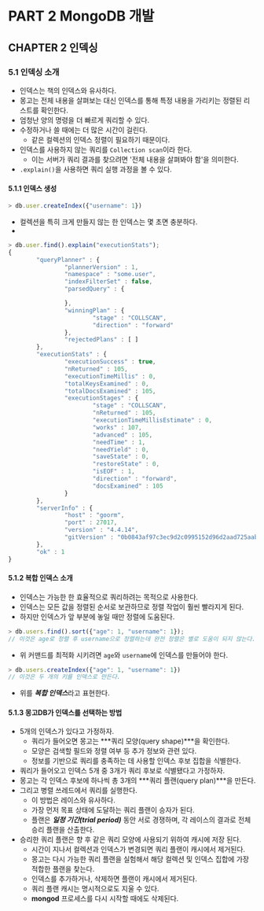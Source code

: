 # PART 2 MongoDB 개발

## CHAPTER 2 인덱싱

### 5.1 인덱싱 소개
- 인덱스는 책의 인덱스와 유사하다.
- 몽고는 전체 내용을 살펴보는 대신 인덱스를 통해 특정 내용을 가리키는 정렬된 리스트를 확인한다.
- 엄청난 양의 명령을 더 빠르게 쿼리할 수 있다.
- 수정하거나 쓸 때에는 더 많은 시간이 걸린다.
    - 같은 컬렉션의 인덱스 정렬이 필요하기 때문이다.
- 인덱스를 사용하지 않는 쿼리를 `Collection scan`이라 한다.
    - 이는 서버가 쿼리 결과를 찾으려면 '전체 내용을 살펴봐야 함'을 의미한다.
- `.explain()`을 사용하면 쿼리 실행 과정을 볼 수 있다.
#### 5.1.1 인덱스 생성
```javascript
> db.user.createIndex({"username": 1})
```
- 컬렉션을 특히 크게 만들지 않는 한 인덱스는 몇 초면 충분하다.
- 
```javascript
> db.user.find().explain("executionStats");
{
        "queryPlanner" : {
                "plannerVersion" : 1,
                "namespace" : "some.user",
                "indexFilterSet" : false,
                "parsedQuery" : {

                },
                "winningPlan" : {
                        "stage" : "COLLSCAN",
                        "direction" : "forward"
                },
                "rejectedPlans" : [ ]
        },
        "executionStats" : {
                "executionSuccess" : true,
                "nReturned" : 105,
                "executionTimeMillis" : 0,
                "totalKeysExamined" : 0,
                "totalDocsExamined" : 105,
                "executionStages" : {
                        "stage" : "COLLSCAN",
                        "nReturned" : 105,
                        "executionTimeMillisEstimate" : 0,
                        "works" : 107,
                        "advanced" : 105,
                        "needTime" : 1,
                        "needYield" : 0,
                        "saveState" : 0,
                        "restoreState" : 0,
                        "isEOF" : 1,
                        "direction" : "forward",
                        "docsExamined" : 105
                }
        },
        "serverInfo" : {
                "host" : "goorm",
                "port" : 27017,
                "version" : "4.4.14",
                "gitVersion" : "0b0843af97c3ec9d2c0995152d96d2aad725aab7"
        },
        "ok" : 1
}
```

#### 5.1.2 복합 인덱스 소개
- 인덱스는 가능한 한 효율적으로 쿼리하려는 목적으로 사용한다.
- 인덱스는 모든 값을 정렬된 순서로 보관하므로 정렬 작업이 훨씬 빨라지게 된다.
- 하지만 인덱스가 앞 부분에 놓일 때만 정렬에 도움된다.
```javascript
> db.users.find().sort({"age": 1, "username": 1});
// 이것은 age로 정렬 후 username으로 정렬하는데 완전 정렬은 별로 도움이 되지 않는다.
```
- 위 커맨드를 최적화 시키려면 `age`와 `username`에 인덱스를 만들어야 한다.
```javascript
> db.users.createIndex({"age": 1, "username": 1})
// 이것은 두 개의 키를 인덱스로 만든다.
```
- 위를 ***복합 인덱스***라고 표현한다.

#### 5.1.3 몽고DB가 인덱스를 선택하는 방법
- 5개의 인덱스가 있다고 가정하자.
    - 쿼리가 들어오면 몽고는 ***쿼리 모양(query shape)***을 확인한다.
    - 모양은 검색할 필드와 정렬 여부 등 추가 정보와 관련 있다.
    - 정보를 기반으로 쿼리를 충족하는 데 사용할 인덱스 후보 집합을 식별한다.
- 쿼리가 들어오고 인덱스 5개 중 3개가 쿼리 후보로 식별됐다고 가정하자.
- 몽고는 각 인덱스 후보에 하나씩 총 3개의 ***쿼리 플랜(query plan)***을 만든다.
- 그리고 병렬 쓰레드에서 쿼리를 실행한다.
    - 이 방법은 레이스와 유사하다.
    - 가장 먼저 목표 상태에 도달하는 쿼리 플랜이 승자가 된다.
    - 플랜은 ***일정 기간(trial period)*** 동안 서로 경쟁하며, 각 레이스의 결과로 전체 승리 플랜을 산출한다.
- 승리한 쿼리 플랜은 향 후 같은 쿼리 모양에 사용되기 위하여 캐시에 저장 된다.
    - 시간이 지나서 컬렉션과 인덱스가 변경되면 쿼리 플랜이 캐시에서 제거된다.
    - 몽고는 다시 가능한 쿼리 플랜을 실험해서 해당 컬렉션 및 인덱스 집합에 가장 적합한 플랜을 찾는다.
    - 인덱스를 추가하거나, 삭제하면 플랜이 캐시에서 제거된다.
    - 쿼리 플랜 캐시는 명시적으로도 지울 수 있다.
    - **mongod** 프로세스를 다시 시작할 때에도 삭제된다.